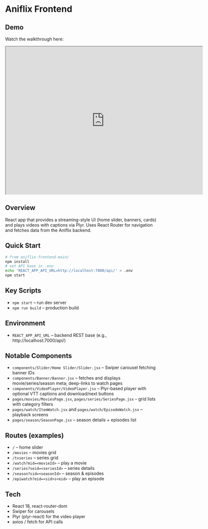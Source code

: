 # Aniflix Frontend

## Demo
Watch the walkthrough here:
<iframe src="https://drive.google.com/file/d/1olCj6TbSXh3wK5V8vSFTvZJso2eKGuSP/preview" width="640" height="480" allow="autoplay"></iframe>

## Overview
React app that provides a streaming-style UI (home slider, banners, cards) and plays videos with captions via Plyr. Uses React Router for navigation and fetches data from the Aniflix backend.

## Quick Start
```bash
# from aniflix-frontend-main/
npm install
# set API base in .env
echo 'REACT_APP_API_URL=http://localhost:7000/api/' > .env
npm start
```

## Key Scripts
- `npm start` – run dev server
- `npm run build` – production build

## Environment
- `REACT_APP_API_URL` – backend REST base (e.g., http://localhost:7000/api/)

## Notable Components
- `components/Slider/Home Slider/Slider.jsx` – Swiper carousel fetching banner IDs
- `components/Banner/Banner.jsx` – fetches and displays movie/series/season meta; deep-links to watch pages
- `components/VideoPlayer/VideoPlayer.jsx` – Plyr-based player with optional VTT captions and download/next buttons
- `pages/movies/MoviesPage.jsx`, `pages/series/SeriesPage.jsx` – grid lists with category filters
- `pages/watch/ItemWatch.jsx` and `pages/watch/EpisodeWatch.jsx` – playback screens
- `pages/season/SeasonPage.jsx` – season details + episodes list

## Routes (examples)
- `/` – home slider
- `/movies` – movies grid
- `/tvseries` – series grid
- `/watch?mid=<movieId>` – play a movie
- `/series?seid=<seriesId>` – series details
- `/season?sid=<seasonId>` – season & episodes
- `/epiwatch?eid=<sid>s<eid>` – play an episode

## Tech
- React 18, react-router-dom
- Swiper for carousels
- Plyr (plyr-react) for the video player
- axios / fetch for API calls
